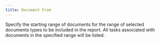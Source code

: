 ```yaml
---
title: Document From
---
```



Specify the starting range of documents for the range of selected documents  types to be included in the report. All tasks associated with documents  in the specified range will be listed.
